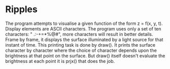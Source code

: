 # Ripples

The program attempts to visualise a given function of the form z = f(x, y, t).
Display elements are ASCII characters.
The program uses only a set of ten characters: " .:-+=*%@#", more characters will result in better details.
Frame by frame, it displays the surface illuminated by a light source for that instant of time.
This printing task is done by draw(). It prints the surface character by character where the choice of character
depends upon the brightness at that point on the surface. But draw() itself doesn't evaluate the brightness at
each point it is prjx() that does the job.
